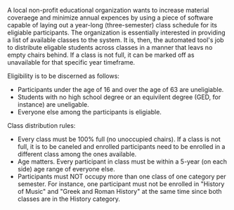 A local non-profit educational organization wants to increase material coveraege and minimize annual expences by using a piece of software capable of laying out a year-long (three-semester) class schedule for its eligiable participants. The organization is essentially interested in providing a list of available classes to the system. It is, then, the automated tool's job to distribute eligable students across classes in a manner that leavs no empty chairs behind. If a class is not full, it can be marked off as unavailable for that specific year timeframe.

Eligibility is to be discerned as follows:
* Participants under the age of 16 and over the age of 63 are uneligiable.
* Students with no high school degree or an equivilent degree (GED, for instance) are uneligable.
* Everyone else among the participants is eligiable.

Class distribution rules:
* Every class must be 100% full (no unoccupied chairs). If a class is not full, it is to be caneled and enrolled participants need to be enrolled in a different class among the ones available.
* Age matters. Every participant in class must be within a 5-year (on each side) age range of everyone else.
* Participants must NOT occupy more than one class of one category per semester. For instance, one participant must not be enrolled in "History of Music" and "Greek and Roman History" at the same time since both classes are in the History category.
